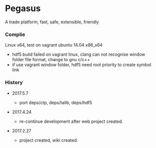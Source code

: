 # Pegasus

A trade platform, fast, safe, extensible, friendly

### Complie

Linux x64, test on vagrant ubuntu 14.04 x86_x64

- hdf5 build failed on vagrant linux, clang can not recognise window folder file format, change to gnu c/c++
- if use vagrant window folder, hdf5 need root priority to create symbol link

### History

* 2017.5.7
    - port deps/ctp, deps/talib, deps/hdf5

* 2017.4.24
    - re-continue development after web project created.

* 2017.2.27
    - project created, wiki created.
